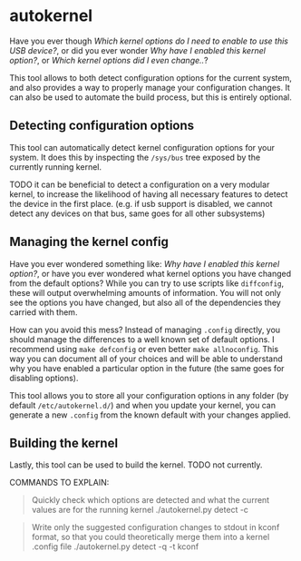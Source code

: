 # autokernel

Have you ever though *Which kernel options do I need to enable to use this USB device?*,
or did you ever wonder *Why have I enabled this kernel option?*, or *Which kernel options did I even change..*?

This tool allows to both detect configuration options for the current system, and also
provides a way to properly manage your configuration changes. It can also be used to
automate the build process, but this is entirely optional.

## Detecting configuration options

This tool can automatically detect kernel configuration options for your system.
It does this by inspecting the `/sys/bus` tree exposed by the currently running kernel.

TODO it can be beneficial to detect a configuration on a very modular kernel, to increase
the likelihood of having all necessary features to detect the device in the first place.
(e.g. if usb support is disabled, we cannot detect any devices on that bus, same goes for all other subsystems)

## Managing the kernel config

Have you ever wondered something like: *Why have I enabled this kernel option?*,
or have you ever wondered what kernel options you have changed from the default options?
While you can try to use scripts like `diffconfig`, these will output overwhelming amounts of information.
You will not only see the options you have changed, but also all of the dependencies they carried with them.

How can you avoid this mess? Instead of managing `.config` directly, you should manage the differences to a well
known set of default options. I recommend using `make defconfig` or even better `make allnoconfig`.
This way you can document all of your choices and will be able to understand why you have enabled a particular option
in the future (the same goes for disabling options).

This tool allows you to store all your configuration options in any folder (by default `/etc/autokernel.d/`) and
when you update your kernel, you can generate a new `.config` from the known default with your changes applied.

## Building the kernel

Lastly, this tool can be used to build the kernel.
TODO not currently.









COMMANDS TO EXPLAIN:

> Quickly check which options are detected and what the current values are for the running kernel
./autokernel.py detect -c

> Write only the suggested configuration changes to stdout in kconf format, so that you could
> theoretically merge them into a kernel .config file
./autokernel.py detect -q -t kconf
